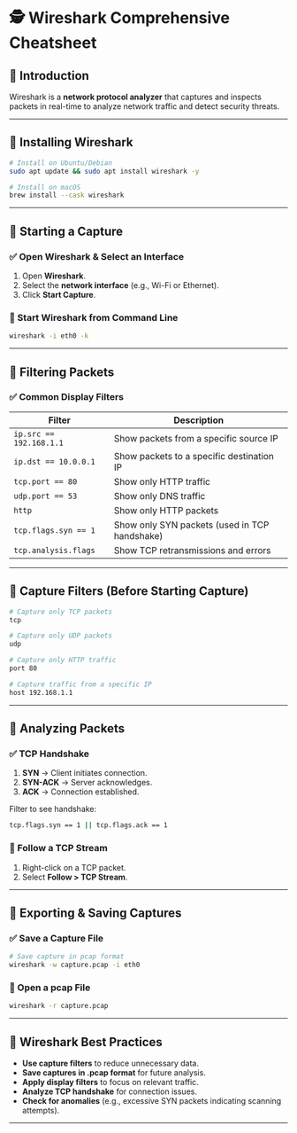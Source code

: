 # 🕵️ Wireshark Comprehensive Cheatsheet

## 🔹 Introduction
Wireshark is a **network protocol analyzer** that captures and inspects packets in real-time to analyze network traffic and detect security threats.

---

## 🔹 Installing Wireshark
```sh
# Install on Ubuntu/Debian
sudo apt update && sudo apt install wireshark -y

# Install on macOS
brew install --cask wireshark
```

---

## 🔹 Starting a Capture
### ✅ Open Wireshark & Select an Interface
1. Open **Wireshark**.
2. Select the **network interface** (e.g., Wi-Fi or Ethernet).
3. Click **Start Capture**.

### 📌 Start Wireshark from Command Line
```sh
wireshark -i eth0 -k
```

---

## 🔹 Filtering Packets
### ✅ Common Display Filters
| Filter                  | Description |
|-------------------------|-------------|
| `ip.src == 192.168.1.1` | Show packets from a specific source IP |
| `ip.dst == 10.0.0.1`    | Show packets to a specific destination IP |
| `tcp.port == 80`        | Show only HTTP traffic |
| `udp.port == 53`        | Show only DNS traffic |
| `http`                  | Show only HTTP packets |
| `tcp.flags.syn == 1`    | Show only SYN packets (used in TCP handshake) |
| `tcp.analysis.flags`    | Show TCP retransmissions and errors |

---

## 🔹 Capture Filters (Before Starting Capture)
```sh
# Capture only TCP packets
tcp

# Capture only UDP packets
udp

# Capture only HTTP traffic
port 80

# Capture traffic from a specific IP
host 192.168.1.1
```

---

## 🔹 Analyzing Packets
### ✅ TCP Handshake
1. **SYN** → Client initiates connection.
2. **SYN-ACK** → Server acknowledges.
3. **ACK** → Connection established.

Filter to see handshake:
```sh
tcp.flags.syn == 1 || tcp.flags.ack == 1
```

### 📌 Follow a TCP Stream
1. Right-click on a TCP packet.
2. Select **Follow > TCP Stream**.

---

## 🔹 Exporting & Saving Captures
### ✅ Save a Capture File
```sh
# Save capture in pcap format
wireshark -w capture.pcap -i eth0
```

### 📌 Open a pcap File
```sh
wireshark -r capture.pcap
```

---

## 🔹 Wireshark Best Practices
- **Use capture filters** to reduce unnecessary data.
- **Save captures in .pcap format** for future analysis.
- **Apply display filters** to focus on relevant traffic.
- **Analyze TCP handshake** for connection issues.
- **Check for anomalies** (e.g., excessive SYN packets indicating scanning attempts).

---